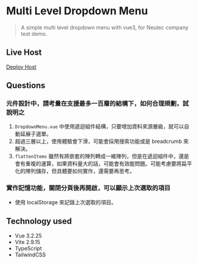 # Multi Level Dropdown Menu

> A simple multi level dropdown menu with vue3, for Neutec company test demo.

## Live Host

[Deploy Host](https://vue3-multi-level-dropdown.vercel.app/)

## Questions

### 元件設計中，請考量在支援最多一百層的結構下，如何合理規劃，試說明之

1. `DropdownMenu.vue` 中使用遞迴組件結構，只要增加資料來源層級，就可以自動延展子選單。
2. 超過三層以上，使用體驗會下滑，可能會採用搜索功能或是 breadcrumb 來解決。
3. `flattenItems` 雖然有將嵌套的陣列轉成一維陣列，但是在遞迴組件中，還是會有重複的運算，如果資料量大的話，可能會有效能問題。可能考慮要將扁平化的陣列儲存，但具體要如何實作，還需要再思考。

### 實作記憶功能，關閉分頁後再開啟，可以顯示上次選取的項目

- 使用 localStorage 來記錄上次選取的項目。

## Technology used

- Vue 3.2.25
- Vite 2.9.15
- TypeScript
- TailwindCSS
